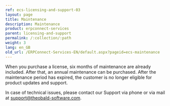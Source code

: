 ```yaml
---
ref: ecs-licensing-and-support-03
layout: page
title: Maintenance
description: Maintenance
product: erpconnect-services
parent: licensing-and-support
permalink: /:collection/:path
weight: 3
lang: en_GB
old_url: /ERPConnect-Services-EN/default.aspx?pageid=ecs-maintenance
---
```


When you purchase a license, six months of maintenance are already included. After that, an annual maintenance can be purchased.
After the maintenance period has expired, the customer is no longer eligible for product updates and support.

In case of technical issues, please contact our Support via phone or via mail at [support@theobald-software.com](mailto:support@theobald-software.com).